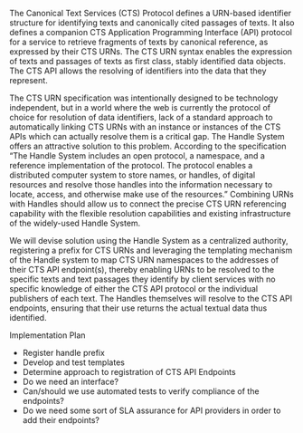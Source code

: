 The Canonical Text Services (CTS) Protocol defines a URN-based identifier structure for identifying texts and 
canonically cited passages of texts. It also defines a companion CTS Application Programming Interface (API) 
protocol for a service to retrieve fragments of texts by canonical reference, as expressed by their CTS URNs. 
The CTS URN syntax enables the expression of texts and passages of texts as first class, stably identified data objects. 
The CTS API allows the resolving of identifiers into the data that they represent.

The CTS URN specification was intentionally designed to be technology independent, but in a world where the web 
is currently the protocol of choice for resolution of data identifiers, lack of a standard approach to automatically 
linking CTS URNs with an instance or instances of the CTS APIs which can actually resolve them is a critical gap. 
The Handle System offers an attractive solution to this problem. According to the specification “The Handle System 
includes an open protocol, a namespace, and a reference implementation of the protocol. The protocol enables a
distributed computer system to store names, or handles, of digital resources and resolve those handles into the 
information necessary to locate, access, and otherwise make use of the resources.” Combining URNs with Handles 
should allow us to connect the precise CTS URN referencing capability with the flexible resolution capabilities 
and existing infrastructure of the widely-used Handle System.

We will devise solution using the Handle System as a centralized authority, registering a prefix for CTS URNs and 
leveraging the templating mechanism of the Handle system to map CTS URN namespaces to the addresses of their CTS API
endpoint(s), thereby enabling URNs to be resolved to the specific texts and text passages they identify by client 
services with no specific knowledge of either the CTS API protocol or the individual publishers of each text. 
The Handles themselves will resolve to the CTS API endpoints, ensuring that their use returns the actual textual 
data thus identified. 

Implementation Plan
* Register handle prefix
* Develop and test templates
* Determine approach to registration of CTS API Endpoints
* Do we need an interface?
* Can/should we use automated tests to verify compliance of the endpoints?
* Do we need some sort of SLA assurance for API providers in order to add their endpoints?
